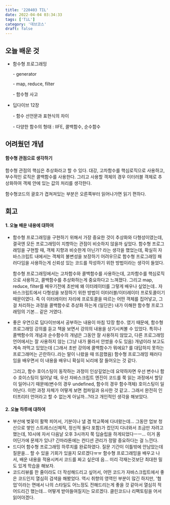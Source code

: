 ```yaml
---
title: '220403 TIL'
date: 2022-04-04 03:34:33
tags: ['TiL']
category: '데브코스'
draft: false
---
```


## 오늘 배운 것

- 함수형 프로그래밍

  \- generator

  \- map, reduce, filter

  \- 함수형 사고

- 딥다이브 12장

  \- 함수 선언문과 표현식의 차이

  \- 다양한 함수의 형태 : IIFE, 콜백함수, 순수함수

## 어려웠던 개념

#### 함수형 관점으로 생각하기

함수형 관점의 핵심은 추상화라고 할 수 있다. 대강, 고차함수를 핵심로직으로 사용하고, 부수적인 로직은 콜백함수를 사용한다. 그리고 사용할 객체의 경우 이터러블 객체로 추상화하여 객체 안에 있는 값의 처리를 생각한다.

함수형코드의 괄호가 겹쳐져있는 부분은 오른쪽부터 읽어나가면 읽기 편하다.

## 회고

#### **1\. 오늘 배운 내용에 대하여**

- 함수형 프로그래밍을 구현하기 위해서 가장 중요한 것이 추상화와 다형성이였는데, 결국엔 모든 프로그래밍이 지향하는 관점이 비슷하지 않을까 싶었다. 함수형 프로그래밍을 구현할 때, 객체 지향과 비슷한게 아닌가? 라는 생각을 했었는데, 확실히 자바스크립트 내에서는 객체의 불변성을 보장하기 어려우므로 함수형 프로그래밍 패러다임을 사용하는게 신뢰성 있는 코드를 작성하기 위한 방법이라는 생각이 들었다.

  함수형 프로그래밍에서는 고차함수와 콜백함수를 사용하는데, 고차함수를 핵심로직으로 사용하고, 콜백함수를 추상화하는게 중요하다고 느껴졌다. 그리고 map, reduce, filter를 배우기전에 초반에 왜 이터레이터를 그렇게 배우나 싶었는데.. 자바스크립트에서 다형성을 보장하기 위한 방법이 이터러블/이터레이터 프로토콜이기 때문이였다. 즉 이 이터레이터 자리에 프로토콜을 따르는 어떤 객체를 집어넣고, 그걸 처리하는 과정을 콜백함수로 추상화 하는게 (일단은) 내가 이해한 함수형 프로그래밍의 기본... 같은 거였다.

- 좋은 우연으로 딥다이브에서 공부하는 내용이 마침 12장 함수. 였기 때문에, 함수형 프로그래밍 강의를 듣고 책을 보면서 강의의 내용을 상기시켜볼 수 있었다. 특히나 콜백함수의 개념과 순수함수의 개념은 그동안 잘 사용하지 않았고, 다른 프로그래밍 언어에서는 잘 사용하지 않는 (그냥 내가 몰라서 안썼을 수도 있음) 개념이라 보고도 계속 까먹고 있었는데 (그래서 초반 강의에 콜백함수가 뭐에요? 를 대답하지 못하는 프로그래머는 곤란하다..라는 말이 나왔을 때 뜨끔했음) 함수형 프로그래밍 패러다임을 배우면서 이 내용을 배우니 확실히 뇌리에 잘 들어오는 것 같다.

  그리고, 함수 호이스팅이 동작하는 과정이 인상깊었는데 요약하자면 우선 변수나 함수 호이스팅이 일어날 때, 우선 자바스크립트 엔진이 코드를 쭉 읽는 과정에서 할당이 일어나기 때문에(변수의 경우 undefined, 함수의 경우 함수객체) 호이스팅이 일어난다. 이런 과정 자체가 어떻게 보면 컴파일과 유사한 것 같고.. 그래서 완전히 인터프리터 언어라고 할 수 없는게 아닐까...?라고 개인적인 생각을 해보았다.

#### 2\. 오늘 하루에 대하여

- 부산에 벚꽃이 활짝 피어서, 기분이나 낼 겸 학교쪽에 다녀왔는데... 그동안 업보 청산으로 쌓인 스트레스(신체적, 정신적 둘다 포함)가 컸던지 다녀와서 조금만 자려고 했는데, 10시에 자서 다음날 오후 3시까지 쭉 딥슬립을 하게되었다ㅡㅡ... 이거 몸 어딘가에 문제가 있나? 긴마라톤에는 컨디션 관리가 정말 중요하다는 걸 느낀다.
- 드디어 함수형 프로그래밍 하루치를 완료하였다. 질문 기간이 이틀밖에 안남았는데 질문을... 할 수 있을 기회가 있을지 모르겠다ㅠㅠ 함수형 프로그래밍을 배우고 나서, 배운 내용을 적용시켜서 코드를 짜고 싶은데 음... 미리 각재는것보단 최대한 밀도 있게 학습을 해보자.
- 코드리뷰를 한 줄이라도 더 작성해드리고 싶어서, 어떤 코드가 자바스크립트에서 좋은 코드인지 열심히 검색을 해봤었다. 역시 취향의 영역인 부분이 많긴 하지만, '협업'이라는 면에서 나의 스타일도 어느정도 전해드리는게 좋을 것 같아서 열심히 적어드리긴 했는데... 어떻게 받아들여질지는 모르겠다. 클린코드나 리팩토링을 어서 읽어야겠다.
